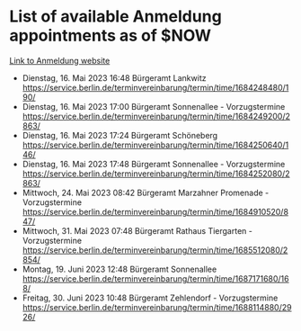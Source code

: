 # List of available Anmeldung appointments as of $NOW
[Link to Anmeldung website](https://service.berlin.de/terminvereinbarung/termin/tag.php?termin=1&anliegen[]=120686&dienstleisterlist=122210,122217,327316,122219,327312,122227,327314,122231,327346,122243,327348,122254,122252,329742,122260,329745,122262,329748,122271,327278,122273,327274,122277,327276,330436,122280,327294,122282,327290,122284,327292,122291,327270,122285,327266,122286,327264,122296,327268,150230,329760,122297,327286,122294,327284,122312,329763,122314,329775,122304,327330,122311,327334,122309,327332,317869,122281,327352,122279,329772,122283,122276,327324,122274,327326,122267,329766,122246,327318,122251,327320,122257,327322,122208,327298,122226,327300&herkunft=http%3A%2F%2Fservice.berlin.de%2Fdienstleistung%2F120686%2F)
- Dienstag, 16. Mai 2023 16:48 Bürgeramt Lankwitz https://service.berlin.de/terminvereinbarung/termin/time/1684248480/190/
- Dienstag, 16. Mai 2023 17:00 Bürgeramt Sonnenallee - Vorzugstermine https://service.berlin.de/terminvereinbarung/termin/time/1684249200/2863/
- Dienstag, 16. Mai 2023 17:24 Bürgeramt Schöneberg https://service.berlin.de/terminvereinbarung/termin/time/1684250640/146/
- Dienstag, 16. Mai 2023 17:48 Bürgeramt Sonnenallee - Vorzugstermine https://service.berlin.de/terminvereinbarung/termin/time/1684252080/2863/
- Mittwoch, 24. Mai 2023 08:42 Bürgeramt Marzahner Promenade - Vorzugstermine https://service.berlin.de/terminvereinbarung/termin/time/1684910520/847/
- Mittwoch, 31. Mai 2023 07:48 Bürgeramt Rathaus Tiergarten - Vorzugstermine https://service.berlin.de/terminvereinbarung/termin/time/1685512080/2854/
- Montag, 19. Juni 2023 12:48 Bürgeramt Sonnenallee https://service.berlin.de/terminvereinbarung/termin/time/1687171680/168/
- Freitag, 30. Juni 2023 10:48 Bürgeramt Zehlendorf - Vorzugstermine https://service.berlin.de/terminvereinbarung/termin/time/1688114880/2926/
